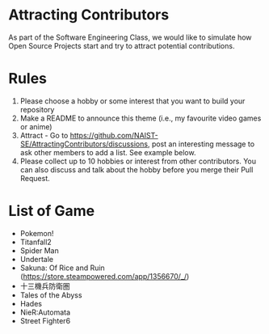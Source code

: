 # Attracting Contributors
As part of the Software Engineering Class, we would like to simulate how Open Source Projects start and try to attract potential contributions.

# Rules

1. Please choose a hobby or some interest that you want to build your repository
2. Make a README to announce this theme (i.e., my favourite video games or anime)
3. Attract - Go to https://github.com/NAIST-SE/AttractingContributors/discussions, post an interesting message to ask other members to add a list. See example below.
4. Please collect up to 10 hobbies or interest from other contributors. You can also discuss and talk about the hobby before you merge their Pull Request.



# List of Game
- Pokemon!
- Titanfall2
- Spider Man
- Undertale
- Sakuna: Of Rice and Ruin (https://store.steampowered.com/app/1356670/_/)
- 十三機兵防衛圏
- Tales of the Abyss
- Hades
- NieR:Automata
- Street Fighter6
